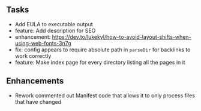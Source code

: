 ## Tasks
- Add EULA to executable output
- feature: Add <meta> description for SEO
- enhancement: https://dev.to/lukekyl/how-to-avoid-layout-shifts-when-using-web-fonts-3n7g
- fix: config appears to require absolute path in `parseDir` for backlinks to work correctly
- feature: Make index page for every directory listing all the pages in it

## Enhancements
- Rework commented out Manifest code that allows it to only process files that have changed